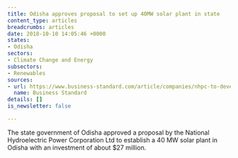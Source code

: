 ```yaml
---
title: Odisha approves proposal to set up 40MW solar plant in state
content_type: articles
breadcrumbs: articles
date: 2018-10-10 14:05:46 +0000
states:
- Odisha
sectors:
- Climate Change and Energy
subsectors:
- Renewables
sources:
- url: https://www.business-standard.com/article/companies/nhpc-to-develop-40-mw-solar-power-project-in-odisha-for-rs-1-96-bn-118092100850_1.html
  name: Business Standard
details: []
is_newsletter: false

---
```

The state government of Odisha approved a proposal by the National Hydroelectric Power Corporation Ltd to establish a 40 MW solar plant in Odisha with an investment of about $27 million.     
